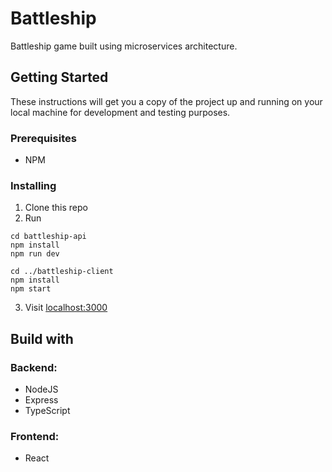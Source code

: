 # Battleship

Battleship game built using microservices architecture.

## Getting Started

These instructions will get you a copy of the project up and running on your local machine for development and testing purposes.

### Prerequisites

* NPM

### Installing

1. Clone this repo
2. Run

```
cd battleship-api
npm install
npm run dev

cd ../battleship-client
npm install
npm start
```

3. Visit [localhost:3000](localhost:3000)

## Build with

### Backend:

* NodeJS
* Express
* TypeScript

### Frontend:

* React

